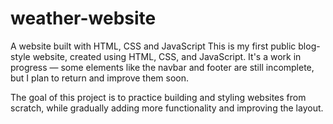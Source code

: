 # weather-website
A website built with HTML, CSS and JavaScript
This is my first public blog-style website, created using HTML, CSS, and JavaScript. It's a work in progress — some elements like the navbar and footer are still incomplete, but I plan to return and improve them soon.

The goal of this project is to practice building and styling websites from scratch, while gradually adding more functionality and improving the layout.
